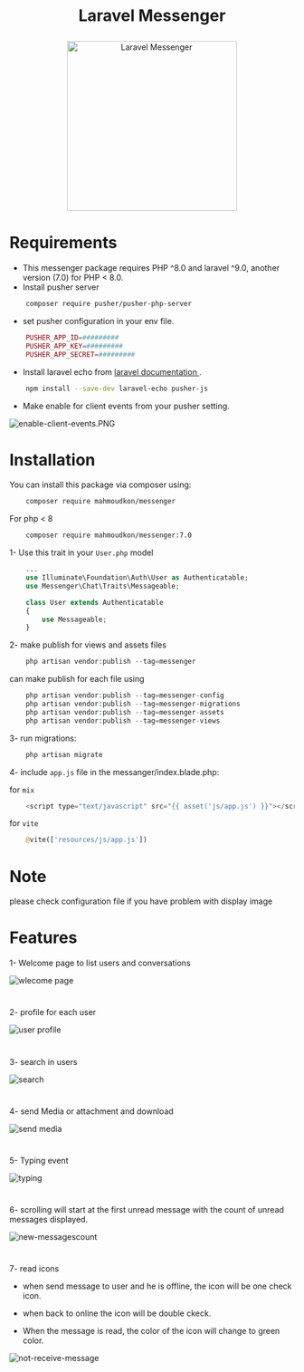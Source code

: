 # <p align="center">Laravel Messenger</p>

<p align="center">
    <img src="https://github.com/MahmoudKon/messenger/blob/master/src/assets/messenger/images/icon.png" alt="Laravel Messenger" width="300px">
</p>

##

# Requirements

- This messenger package requires PHP ^8.0 and laravel ^9.0, another version (7.0) for PHP < 8.0.
- Install pusher server
```bash
    composer require pusher/pusher-php-server
```
- set pusher configuration in your env file.
```php
    PUSHER_APP_ID=#########
    PUSHER_APP_KEY=#########
    PUSHER_APP_SECRET=#########
```
- Install laravel echo from  <a href='https://laravel.com/docs/9.x/broadcasting#client-pusher-channels'> laravel documentation </a>.
```bash
    npm install --save-dev laravel-echo pusher-js
```
- Make enable for client events from your pusher setting.
<img src='https://github.com/MahmoudKon/messenger/blob/master/imgs/enable-client-events.PNG' alt='enable-client-events.PNG'>

##

# Installation

You can install this package via composer using:

```bash
    composer require mahmoudkon/messenger
```


For php < 8

```bash
    composer require mahmoudkon/messenger:7.0
```


1- Use this trait in your ``User.php`` model

```php
    ...
    use Illuminate\Foundation\Auth\User as Authenticatable;
    use Messenger\Chat\Traits\Messageable;

    class User extends Authenticatable
    {
        use Messageable;
    }
```

2- make publish for views and assets files

```php
    php artisan vendor:publish --tag=messenger
```

can make publish for each file using
```php
    php artisan vendor:publish --tag=messenger-config
    php artisan vendor:publish --tag=messenger-migrations
    php artisan vendor:publish --tag=messenger-assets
    php artisan vendor:publish --tag=messenger-views
```

3- run migrations:

```php
    php artisan migrate
```

4- include `` app.js `` file in the messanger/index.blade.php:

for `` mix ``

```js
    <script type="text/javascript" src="{{ asset('js/app.js') }}"></script>
```

for `` vite ``

```php
    @vite(['resources/js/app.js'])
```

##

# Note

<p>please check configuration file if you have problem with display image</p>

##

# Features

<p>1- Welcome page to list users and conversations</p>

<p>
    <img src="https://github.com/MahmoudKon/messenger/blob/master/imgs/wlecome-page.PNG" alt="wlecome page">
</p>

#

<p>2- profile for each user</p>

<p>
    <img src="https://github.com/MahmoudKon/messenger/blob/master/imgs/profile.PNG" alt="user profile">
</p>

#

<p>3- search in users</p>

<p>
    <img src="https://github.com/MahmoudKon/messenger/blob/master/imgs/search.PNG" alt="search">
</p>

#

<p>4- send Media or attachment and download</p>

<p>
    <img src="https://github.com/MahmoudKon/messenger/blob/master/imgs/send-media.PNG" alt="send media">
</p>

#

<p>5- Typing event</p>

<p>
    <img src="https://github.com/MahmoudKon/messenger/blob/master/imgs/typing.PNG" alt="typing">
</p>


#

<p>6- scrolling will start at the first unread message with the count of unread messages displayed.</p>

<p>
    <img src="https://github.com/MahmoudKon/messenger/blob/master/imgs/new-message-count.PNG" alt="new-messagescount">
</p>

#
7- read icons
* <p> when send message to user and he is offline, the icon will be one check icon. </p>
* <p> when back to online the icon will be double ckeck. </p>
* <p> When the message is read, the color of the icon will change to green color. </p>

<p>
    <img src="https://github.com/MahmoudKon/messenger/blob/master/imgs/not-receive-message.PNG" alt="not-receive-message">
</p>